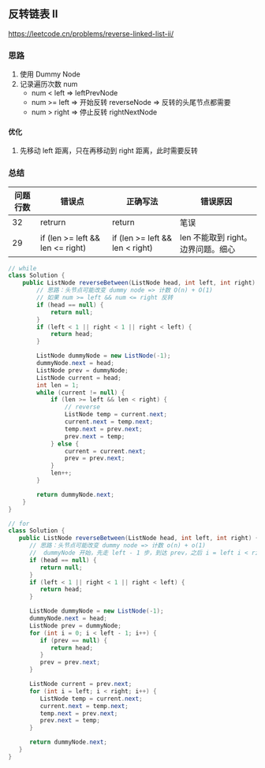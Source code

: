 ## 反转链表 II

<https://leetcode.cn/problems/reverse-linked-list-ii/>

### 思路

1. 使用 Dummy Node
2. 记录遍历次数 num
    - num < left => leftPrevNode
    - num >= left => 开始反转 reverseNode => 反转的头尾节点都需要
    - num > right => 停止反转 rightNextNode

#### 优化

1. 先移动 left 距离，只在再移动到 right 距离，此时需要反转

### 总结

| 问题行数 | 错误点                              | 正确写法                            | 错误原因                   |
|------|----------------------------------|---------------------------------|------------------------|
| 32   | retrurn                          | return                          | 笔误                     |
| 29   | if (len >= left && len <= right) | if (len >= left && len < right) | len 不能取到 right。边界问题。细心 |

```java
// while
class Solution {
    public ListNode reverseBetween(ListNode head, int left, int right) {
        // 思路：头节点可能改变 dummy node => 计数 O(n) + O(1)
        // 如果 num >= left && num <= right 反转
        if (head == null) {
            return null;
        }
        if (left < 1 || right < 1 || right < left) {
            return head;
        }

        ListNode dummyNode = new ListNode(-1);
        dummyNode.next = head;
        ListNode prev = dummyNode;
        ListNode current = head;
        int len = 1;
        while (current != null) {
            if (len >= left && len < right) {
                // reverse
                ListNode temp = current.next;
                current.next = temp.next;
                temp.next = prev.next;
                prev.next = temp;
            } else {
                current = current.next;
                prev = prev.next;
            }
            len++;
        }

        return dummyNode.next;
    }
}
```

```java
// for
class Solution {
   public ListNode reverseBetween(ListNode head, int left, int right) {
      // 思路：头节点可能改变 dummy node => 计数 o(n) + o(1)
      //  dummyNode 开始，先走 left - 1 步，到达 prev，之后 i = left i < right 反转
      if (head == null) {
         return null;
      }
      if (left < 1 || right < 1 || right < left) {
         return head;
      }

      ListNode dummyNode = new ListNode(-1);
      dummyNode.next = head;
      ListNode prev = dummyNode;
      for (int i = 0; i < left - 1; i++) {
         if (prev == null) {
            return head;
         }
         prev = prev.next;
      }

      ListNode current = prev.next;
      for (int i = left; i < right; i++) {
         ListNode temp = current.next;
         current.next = temp.next;
         temp.next = prev.next;
         prev.next = temp;
      }

      return dummyNode.next;
   }
}
```
